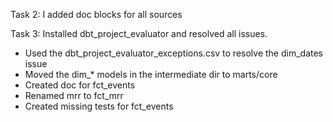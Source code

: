 Task 2: I added doc blocks for all sources

Task 3: Installed dbt_project_evaluator and resolved all issues.
- Used the dbt_project_evaluator_exceptions.csv to resolve the dim_dates issue
- Moved the dim_* models in the intermediate dir to marts/core
- Created doc for fct_events
- Renamed mrr to fct_mrr
- Created missing tests for fct_events
